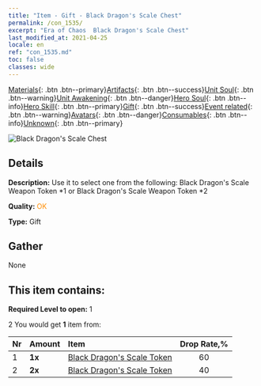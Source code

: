 ```yaml
---
title: "Item - Gift - Black Dragon's Scale Chest"
permalink: /con_1535/
excerpt: "Era of Chaos  Black Dragon's Scale Chest"
last_modified_at: 2021-04-25
locale: en
ref: "con_1535.md"
toc: false
classes: wide
---
```

 [Materials](/Items/){: .btn .btn--primary}[Artifacts](/Items/Artifacts/){: .btn .btn--success}[Unit Soul](/Items/UnitSoul/){: .btn .btn--warning}[Unit Awakening](/Items/UnitAwakening/){: .btn .btn--danger}[Hero Soul](/Items/HeroSoul/){: .btn .btn--info}[Hero Skill](/Items/HeroSkill/){: .btn .btn--primary}[Gift](/Items/Gift/){: .btn .btn--success}[Event related](/Items/Events/){: .btn .btn--warning}[Avatars](/Items/Avatars/){: .btn .btn--danger}[Consumables](/Items/Consumables/){: .btn .btn--info}[Unknown](/Items/Unknown/){: .btn .btn--primary}

 ![Black Dragon's Scale Chest](/images/t/i_907149.png)

## Details
 **Description:** Use it to select one from the following: Black Dragon's Scale Weapon Token *1 or Black Dragon's Scale Weapon Token *2

 **Quality:** <span style="color: #FF8C00">OK</span>

 **Type:** Gift

## Gather

  None

## This item contains:

 **Required Level to open:** 1

 2 You would get **1** item  from:

  | Nr | Amount |     Item    | Drop Rate,% |
  |:---|:-------|:------------|:---------:|
  | 1 |  **1x** | [Black Dragon's Scale Token](/Items/con_993/) | 60 | 
  | 2 |  **2x** | [Black Dragon's Scale Token](/Items/con_993/) | 40 | 
